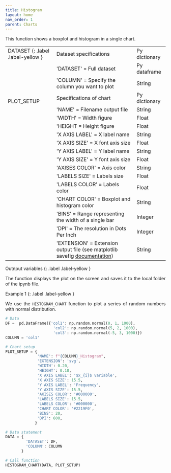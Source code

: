 ```yaml
---
title: Histogram
layout: home
nav_order: 1
parent: Charts
---
```


<p align = "justify">This function shows a boxplot and histogram in a single chart.</p>


<table style = "width:100%">
    <tr>
        <td>DATASET 
            {: .label .label-yellow }</td>
        <td>Dataset specifications</td>
        <td>Py dictionary</td>
    </tr>
    <tr>
        <td></td>
        <td>'DATASET' = Full dataset</td>
        <td>Py dataframe</td>
    </tr>  
    <tr>
        <td></td>
        <td>'COLUMN' = Specify the column you want to plot</td>
        <td>String</td>
    </tr>  
    <tr>
        <td><br>PLOT_SETUP</br></td>
        <td>Specifications of chart</td>
        <td>Py dictionary</td>
    </tr>  
    <tr>
        <td></td>
        <td>'NAME' = Filename output file</td>
        <td>String</td>
    </tr>  
    <tr>
        <td></td>
        <td>'WIDTH' = Width figure</td>
        <td>Float</td>
    </tr>
    <tr>
        <td></td>
        <td>'HEIGHT  = Height figure</td>
        <td>Float</td>
    </tr>  
    <tr>
        <td></td>
        <td>'X AXIS LABEL' = X label name</td>
        <td>String</td>
    </tr>  
    <tr>
        <td></td>
        <td>'X AXIS SIZE' = X font axis size</td>
        <td>Float</td>
    </tr>
    <tr>
        <td></td>
        <td>'Y AXIS LABEL' = Y label name</td>
        <td>String</td>
    </tr>  
    <tr>
        <td></td>
        <td>'Y AXIS SIZE' = Y font axis size</td>
        <td>Float</td>
    </tr>  
    <tr>
        <td></td>
        <td>'AXISES COLOR' = Axis color</td>
        <td>String</td>
    </tr>  
    <tr>
        <td></td>
        <td>'LABELS SIZE' = Labels size</td>
        <td>Float</td>
    </tr>
    <tr>
        <td></td>
        <td>'LABELS COLOR' = Labels color</td>
        <td>Float</td>
    </tr> 
    <tr>
        <td></td>
        <td>'CHART COLOR' = Boxplot and histogram color</td>
        <td>String</td>
    </tr>
    <tr>
        <td></td>
        <td>'BINS' = Range representing the width of a single bar</td>
        <td>Integer</td>
    </tr> 
    <tr>
        <td></td>
        <td>'DPI' = The resolution in Dots Per Inch</td>
        <td>Integer</td>
    </tr>   
    <tr>
        <td></td>
        <td>'EXTENSION' = Extension output file (see matplotlib savefig <a href="https://matplotlib.org/stable/api/_as_gen/matplotlib.pyplot.savefig.html" target="_blank">documentation</a>)</td>
        <td>String</td>
    </tr>
</table>


Outnput variables
{: .label .label-yellow }

<p align = "justify">The function displays the plot on the screen and saves it to the local folder of the ipynb file.</p>

Example 1
{: .label .label-yellow }

<p align = "justify">We use the <code>HISTOGRAM_CHART</code> function to plot a series of random numbers with normal distribution.</p>

```python
# Data
DF =  pd.DataFrame({'col1': np.random.normal(0, 1, 1000),
                     'col2': np.random.normal(5, 2, 1000),
                     'col3': np.random.normal(-5, 3, 1000)})
COLUMN = 'col1'

# Chart setup
PLOT_SETUP = {
              'NAME': f"{COLUMN}_Histogram",
              'EXTENSION': 'svg',
              'WIDTH': 0.20, 
              'HEIGHT': 0.10,
              'X AXIS LABEL': '$x_{i}$ variable',
              'X AXIS SIZE': 15.5,
              'Y AXIS LABEL': 'Frequency',
              'Y AXIS SIZE': 15.5,
              'AXISES COLOR': '#000000',
              'LABELS SIZE': 15.5,
              'LABELS COLOR': '#000000', 
              'CHART COLOR': '#2219F0',
              'BINS': 20,
              'DPI': 600,
             }

# Data statement 
DATA = {
         'DATASET': DF,
         'COLUMN': COLUMN        
       }  

# Call function
HISTOGRAM_CHART(DATA, PLOT_SETUP)
```
